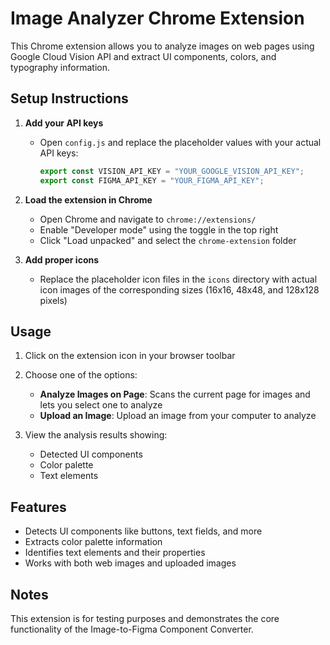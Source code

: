 # Image Analyzer Chrome Extension

This Chrome extension allows you to analyze images on web pages using Google Cloud Vision API and extract UI components, colors, and typography information.

## Setup Instructions

1. **Add your API keys**
   - Open `config.js` and replace the placeholder values with your actual API keys:
     ```javascript
     export const VISION_API_KEY = "YOUR_GOOGLE_VISION_API_KEY";
     export const FIGMA_API_KEY = "YOUR_FIGMA_API_KEY";
     ```

2. **Load the extension in Chrome**
   - Open Chrome and navigate to `chrome://extensions/`
   - Enable "Developer mode" using the toggle in the top right
   - Click "Load unpacked" and select the `chrome-extension` folder

3. **Add proper icons**
   - Replace the placeholder icon files in the `icons` directory with actual icon images of the corresponding sizes (16x16, 48x48, and 128x128 pixels)

## Usage

1. Click on the extension icon in your browser toolbar
2. Choose one of the options:
   - **Analyze Images on Page**: Scans the current page for images and lets you select one to analyze
   - **Upload an Image**: Upload an image from your computer to analyze

3. View the analysis results showing:
   - Detected UI components
   - Color palette
   - Text elements

## Features

- Detects UI components like buttons, text fields, and more
- Extracts color palette information
- Identifies text elements and their properties
- Works with both web images and uploaded images

## Notes

This extension is for testing purposes and demonstrates the core functionality of the Image-to-Figma Component Converter.
